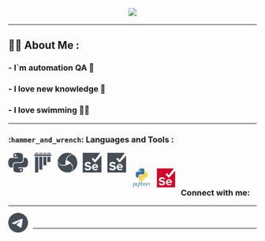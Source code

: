 
<div id="header" align="center">
  <img src="https://media.giphy.com/media/2IudUHdI075HL02Pkk/giphy.gif" width="300"/>
</div>

___

## :man_technologist: About Me :
### - I`m automation QA 🤖 
### - I love new knowledge 📖
### - I love swimming 🏊‍♂️
  
___

### :`hammer_and_wrench`: Languages and Tools :
[<img align="left" alt="Python" width="40px" src="imgs/python.svg" style="padding-right:10px;" />](https://www.python.org#gh-light-mode-only)&nbsp;&nbsp;
[<img align="left" alt="Pytest" width="40px" src="imgs/pytest.svg" style="padding-right:10px;" />](https://docs.pytest.org/#gh-light-mode-only)&nbsp;&nbsp;
[<img align="left" alt="Appium" width="40px" src="imgs/appium.svg" style="padding-right:10px;" />](https://appium.io#gh-light-mode-only)&nbsp;&nbsp;
[<img align="left" alt="Selenium" width="40px" src="imgs/selenium.svg" style="padding-right:10px;" />](https://www.selenium.dev#gh-dark-mode-only)&nbsp;&nbsp;
[<img align="left" alt="Python" width="40px" src="imgs/selenium.svg" style="padding-right:10px;" />](https://www.selenium.dev#gh-dark-mode-only)&nbsp;&nbsp;

[<img align="left" alt="Python" width="40px" src="https://github.com/devicons/devicon/blob/master/icons/python/python-original-wordmark.svg" style="padding-right:10px;" />](https://www.python.org#gh-light-mode-only)&nbsp;&nbsp;
[<img align="left" alt="Selenium" width="40px" src="https://github.com/devicons/devicon/blob/master/icons/selenium/selenium-original.svg" style="padding-right:10px;" />](https://www.selenium.dev#gh-dark-mode-only)&nbsp;&nbsp;


### Connect with me:
___
[<img align="left" alt="Telegram" width="40px" src="./imgs/telegram.svg" style="padding-right:10px;" />](https://t.me/ZhuraTo)
&nbsp;&nbsp;

  
___


<!--
**ZhuraTown/ZhuraTown** is a ✨ _special_ ✨ repository because its `README.md` (this file) appears on your GitHub profile.



Here are some ideas to get you started:

- 🔭 I’m currently working on ...
- 🌱 I’m currently learning ...
- 👯 I’m looking to collaborate on ...
- 🤔 I’m looking for help with ...
- 💬 Ask me about ...
- 📫 How to reach me: ...
- 😄 Pronouns: ...
- ⚡ Fun fact: ...
-->
